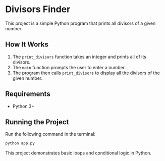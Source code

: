 # Divisors Finder

This project is a simple Python program that prints all divisors of a given number.

## How It Works

1. The `print_divisors` function takes an integer and prints all of its divisors.
2. The `main` function prompts the user to enter a number.
3. The program then calls `print_divisors` to display all the divisors of the given number.

## Requirements
- Python 3+

## Running the Project
Run the following command in the terminal:
```sh
python app.py
```

This project demonstrates basic loops and conditional logic in Python.

